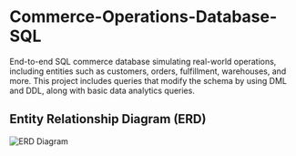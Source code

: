 # Commerce-Operations-Database-SQL

End-to-end SQL commerce database simulating real-world operations, including entities such as customers, orders, fulfillment, warehouses, and more. This project includes queries that modify the schema by using DML and DDL, along with basic data analytics queries. 

## Entity Relationship Diagram (ERD)

![ERD Diagram](images/erd.png)
